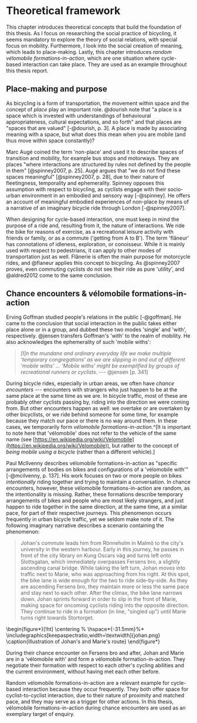# Theoretical framework

This chapter introduces theoretical concepts that build the foundation of this thesis. As I focus on researching the social practice of bicycling, it seems mandatory to explore the theory of social relations, with special focus on mobility. Furthermore, I look into the social creation of meaning, which leads to place-making. Lastly, this chapter introduces *random vélomobile formations-in-action*, which are one situation where cycle-based interaction can take place. They are used as an example throughout this thesis report.

## Place-making and purpose

As bicycling is a form of transportation, the movement within space and the concept of *place* play an important role. @dourish note that "a place is a space which is invested with understandings of behavioural appropriateness, cultural expectations, and so forth" and that places are "spaces that are valued" [-@dourish, p. 3]. A place is made by associating meaning with a space, but what does this mean when you are mobile (and thus move within space constantly)?

Marc Augé coined the term 'non-place' and used it to describe spaces of transition and mobility, for example bus stops and motorways. They are places "where interactions are structured by rules not defined by the people in them" [@spinney2007, p. 25]. Augé argues that "we do not find these spaces meaningful" [@spinney2007, p. 28], due to their nature of fleetingness, temporality and ephemerality. Spinney opposes this assumption with respect to bicycling, as cyclists engage with their socio-urban environment in an embodied and sensory way [-@spinney]. He offers an account of meaningful embodied experiences of non-place by means of a narrative of an imaginary bicycle ride through London [-@spinney2007].

When designing for cycle-based interaction, one must keep in mind the purpose of a ride and, resulting from it, the nature of interactions. We ride the bike for reasons of exercise, as a recreational leisure activity with friends or family, or as a commute ('getting from A to B'). The term 'flâneur' has connotations of idleness, exploration, or conoisseur. While it is mainly used with respect to pedestrians, it can apply to other modes of transportation just as well. Flânerie is often the main purpose for motorcycle rides, and @flaneur applies this concept to bicycling. As @spinney2007 proves, even commuting cyclists do not see their ride as pure 'utility', and @aldred2012 come to the same conclusion.

## Chance encounters & vélomobile formations-in-action

Erving Goffman studied people's relations in the public [-@goffman]. He came to the conclusion that social interaction in the public takes either place alone or in a group, and dubbed these two modes 'single' and 'with', respectively. @jensen transfers Goffman's 'with' to the realm of mobility. He also acknowledges the ephemerality of such 'mobile withs':

> *[I]n the mundane and ordinary everyday life we make multiple ‘temporary congregations’ as we are slipping in and out of different ‘mobile withs’ ... ‘Mobile withs’ might be exemplified by groups of recreational runners or cyclists.* --- @jensen [p. 341]

During bicycle rides, especially in urban areas, we often have *chance encounters* --- encounters with strangers who just happen to be at the same place at the same time as we are. In bicycle traffic, most of these are probably other cyclists passing by, riding into the direction we were coming from. But other encounters happen as well: we overtake or are overtaken by other bicyclists, or we ride behind someone for some time, for example because they match our pace or there is no way around them. In these cases, we temporarily form *vélomobile formations-in-action*.^[It is important to note here that 'vélomobile' does not refer to the vehicle of the same name (see [https://en.wikipedia.org/wiki/Velomobile](https://en.wikipedia.org/wiki/Velomobile)), but rather to the concept of *being mobile using a bicycle* (rather than a different vehicle).]

Paul McIlvenny describes vélomobile formations-in-action as "specific arrangements of bodies on
bikes and configurations of a 'vélomobile with'" [-@mcilvenny, p. 137]. His work focuses on two or more people on bikes *intentionally* riding together and trying to maintain a conversation. In chance encounters, however, these vélomobile formations-in-action are random, as the intentionality is missing. Rather, these formations describe temporary arrangements of bikes and people who are most likely strangers, and just happen to ride together in the same direction, at the same time, at a similar pace, for part of their respective journeys. This phenomenon occurs frequently in urban bicycle traffic, yet we seldom make note of it. The following imaginary narrative describes a scenario containing the phenomenon:

> Johan's commute leads him from Rönneholm in Malmö to the city's university in the western harbour. Early in this journey, he passes in front of the city library on Kung Oscars väg and turns left onto Slottsgatan, which immediately overpasses Fersens bro, a slightly ascending canal bridge. While taking the left turn, Johan moves into traffic next to Marie, who was approaching from his right. At this spot, the bike lane is wide enough for the two to ride side-by-side. As they are ascending Fersens bro, they maintain more or less the same pace and stay next to each other. After the climax, the bike lane narrows down. Johan sprints forward in order to slip in the front of Marie, making space for oncoming cyclists riding into the opposite direction. They continue to ride in a formation (in line, "singled up") until Marie turns right towards Stortorget.

\begin{figure*}[!ht]
  \centering
%  \hspace*{-31.5mm}%*
  \includegraphics[keepaspectratio,width=\textwidth]{johan.png}
  \caption{Illustration of Johan's and Marie's route}
\end{figure*}

During their chance encounter on Fersens bro and after, Johan and Marie are in a 'vélomobile with' and form a vélomobile formation-in-action. They negotiate their formation with respect to each other's cycling abilities and the current environment, without having met each other before.

Random vélomobile formations-in-action are a relevant example for cycle-based interaction because they occur frequently. They both offer space for cyclist-to-cyclist interaction, due to their nature of proximity and matched pace, and they may serve as a trigger for other actions. In this thesis, vélomobile formations-in-action during chance encounters are used as an exemplary target of enquiry.


